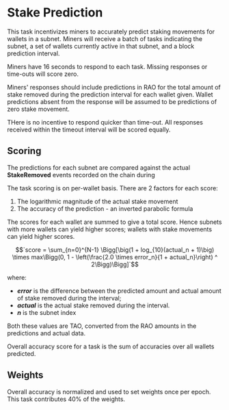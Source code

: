 # Stake Prediction

This task incentivizes miners to accurately predict staking movements for wallets in a subnet.
Miners will receive a batch of tasks indicating the subnet, a set of wallets currently active in that subnet, and a block prediction interval.

Miners have 16 seconds to respond to each task. Missing responses or time-outs will score zero.

Miners' responses should include predictions in RAO for the total amount of stake removed during the prediction interval for each wallet given.
Wallet predictions absent from the response will be assumed to be predictions of zero stake movement.

THere is no incentive to respond quicker than time-out. All responses received within the timeout interval will be scored equally.

## Scoring

The predictions for each subnet are compared against the actual **StakeRemoved** events recorded on the chain during

The task scoring is on per-wallet basis. There are 2 factors for each score:
1. The logarithmic magnitude of the actual stake movement
2. The accuracy of the prediction - an inverted parabolic formula

The scores for each wallet are summed to give a total score. Hence subnets with more wallets can yield higher scores;
wallets with stake movements can yield higher scores.

$$`score = \sum_{n=0}^{N-1} \Bigg[\big(1 + log_{10}(actual_n + 1)\big) \times max\Bigg(0, 1 - \left(\frac{2.0 \times error_n}{1 + actual_n}\right) ^ 2\Bigg)\Bigg]`$$

where:
- ***error*** is the difference between the predicted amount and actual amount of stake removed during the interval;  
- ***actual*** is the actual stake removed during the interval.
- ***n*** is the subnet index

Both these values are TAO, converted from the RAO amounts in the predictions and actual data.

Overall accuracy score for a task is the sum of accuracies over all wallets predicted.

## Weights

Overall accuracy is normalized and used to set weights once per epoch.
This task contributes 40% of the weights.

